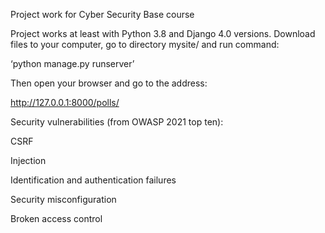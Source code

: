 Project work for Cyber Security Base course

Project works at least with Python 3.8 and Django 4.0 versions. 
Download files to your computer, go to directory mysite/ and run command:

‘python manage.py runserver’

Then open your browser and go to the address: 

http://127.0.0.1:8000/polls/

Security vulnerabilities (from OWASP 2021 top ten):

CSRF

Injection

Identification and authentication failures

Security misconfiguration

Broken access control
